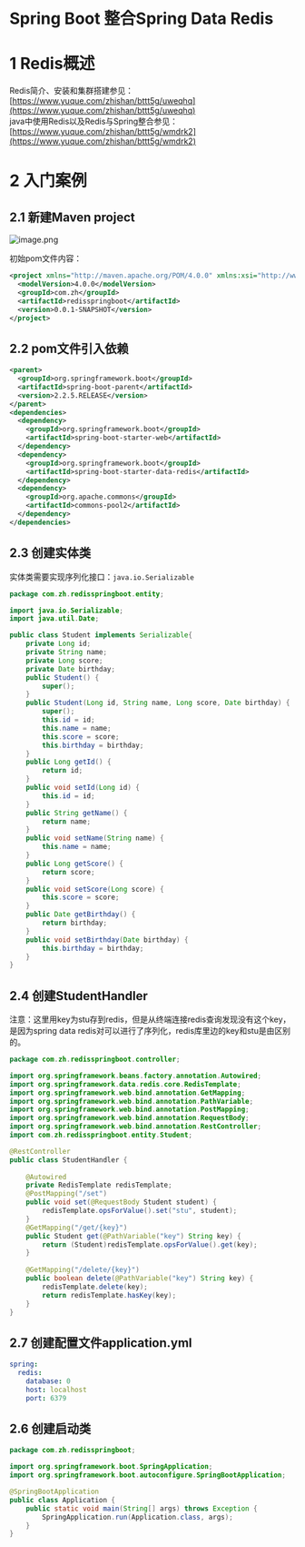 # Spring Boot 整合Spring Data Redis

# 1 Redis概述

Redis简介、安装和集群搭建参见：[https://www.yuque.com/zhishan/bttt5g/uweqhq](https://www.yuque.com/zhishan/bttt5g/uweqhq)<br />java中使用Redis以及Redis与Spring整合参见：[https://www.yuque.com/zhishan/bttt5g/wmdrk2](https://www.yuque.com/zhishan/bttt5g/wmdrk2)

# 2 入门案例
## 2.1 新建Maven project
![image.png](https://zhishan-zh.github.io/media/spring-data-redis-a434-a96046c6daef.png)

初始pom文件内容：

```xml
<project xmlns="http://maven.apache.org/POM/4.0.0" xmlns:xsi="http://www.w3.org/2001/XMLSchema-instance" xsi:schemaLocation="http://maven.apache.org/POM/4.0.0 https://maven.apache.org/xsd/maven-4.0.0.xsd">
  <modelVersion>4.0.0</modelVersion>
  <groupId>com.zh</groupId>
  <artifactId>redisspringboot</artifactId>
  <version>0.0.1-SNAPSHOT</version>
</project>
```

## 2.2 pom文件引入依赖

```xml
<parent>
  <groupId>org.springframework.boot</groupId>
  <artifactId>spring-boot-parent</artifactId>
  <version>2.2.5.RELEASE</version>
</parent>
<dependencies>
  <dependency>
    <groupId>org.springframework.boot</groupId>
    <artifactId>spring-boot-starter-web</artifactId>
  </dependency>
  <dependency>
    <groupId>org.springframework.boot</groupId>
    <artifactId>spring-boot-starter-data-redis</artifactId>
  </dependency>
  <dependency>
    <groupId>org.apache.commons</groupId>
    <artifactId>commons-pool2</artifactId>
  </dependency>
</dependencies>
```

## 2.3 创建实体类
实体类需要实现序列化接口：`java.io.Serializable`
```java
package com.zh.redisspringboot.entity;

import java.io.Serializable;
import java.util.Date;

public class Student implements Serializable{
	private Long id;
	private String name;
	private Long score;
	private Date birthday;
	public Student() {
		super();
	}
	public Student(Long id, String name, Long score, Date birthday) {
		super();
		this.id = id;
		this.name = name;
		this.score = score;
		this.birthday = birthday;
	}
	public Long getId() {
		return id;
	}
	public void setId(Long id) {
		this.id = id;
	}
	public String getName() {
		return name;
	}
	public void setName(String name) {
		this.name = name;
	}
	public Long getScore() {
		return score;
	}
	public void setScore(Long score) {
		this.score = score;
	}
	public Date getBirthday() {
		return birthday;
	}
	public void setBirthday(Date birthday) {
		this.birthday = birthday;
	}
}
```

## 2.4 创建StudentHandler
注意：这里用key为stu存到redis，但是从终端连接redis查询发现没有这个key，是因为spring data redis对可以进行了序列化，redis库里边的key和stu是由区别的。
```java
package com.zh.redisspringboot.controller;

import org.springframework.beans.factory.annotation.Autowired;
import org.springframework.data.redis.core.RedisTemplate;
import org.springframework.web.bind.annotation.GetMapping;
import org.springframework.web.bind.annotation.PathVariable;
import org.springframework.web.bind.annotation.PostMapping;
import org.springframework.web.bind.annotation.RequestBody;
import org.springframework.web.bind.annotation.RestController;
import com.zh.redisspringboot.entity.Student;

@RestController
public class StudentHandler {
	
	@Autowired
	private RedisTemplate redisTemplate;
	@PostMapping("/set")
	public void set(@RequestBody Student student) {
		redisTemplate.opsForValue().set("stu", student);
	}
	@GetMapping("/get/{key}")
	public Student get(@PathVariable("key") String key) {
		return (Student)redisTemplate.opsForValue().get(key);
	}
	
	@GetMapping("/delete/{key}")
	public boolean delete(@PathVariable("key") String key) {
		redisTemplate.delete(key);
		return redisTemplate.hasKey(key);
	}
}
```

## 2.7 创建配置文件application.yml

```yaml
spring:
  redis:
    database: 0
    host: localhost
    port: 6379
```

## 2.6 创建启动类

```java
package com.zh.redisspringboot;

import org.springframework.boot.SpringApplication;
import org.springframework.boot.autoconfigure.SpringBootApplication;

@SpringBootApplication
public class Application {
	public static void main(String[] args) throws Exception {
		SpringApplication.run(Application.class, args);
	}
}
```

